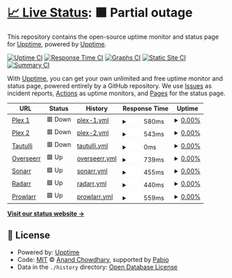 # [📈 Live Status](https://upptime.github.io/upptime): <!--live status--> **🟧 Partial outage**

This repository contains the open-source uptime monitor and status page for [Upptime](https://upptime.js.org), powered by [Upptime](https://github.com/upptime/upptime).

[![Uptime CI](https://github.com/upptime/upptime/workflows/Uptime%20CI/badge.svg)](https://github.com/upptime/upptime/actions?query=workflow%3A%22Uptime+CI%22)
[![Response Time CI](https://github.com/upptime/upptime/workflows/Response%20Time%20CI/badge.svg)](https://github.com/upptime/upptime/actions?query=workflow%3A%22Response+Time+CI%22)
[![Graphs CI](https://github.com/upptime/upptime/workflows/Graphs%20CI/badge.svg)](https://github.com/upptime/upptime/actions?query=workflow%3A%22Graphs+CI%22)
[![Static Site CI](https://github.com/upptime/upptime/workflows/Static%20Site%20CI/badge.svg)](https://github.com/upptime/upptime/actions?query=workflow%3A%22Static+Site+CI%22)
[![Summary CI](https://github.com/upptime/upptime/workflows/Summary%20CI/badge.svg)](https://github.com/upptime/upptime/actions?query=workflow%3A%22Summary+CI%22)

With [Upptime](https://upptime.js.org), you can get your own unlimited and free uptime monitor and status page, powered entirely by a GitHub repository. We use [Issues](https://github.com/upptime/upptime/issues) as incident reports, [Actions](https://github.com/upptime/upptime/actions) as uptime monitors, and [Pages](https://upptime.github.io/upptime) for the status page.

<!--start: status pages-->
<!-- This summary is generated by Upptime (https://github.com/upptime/upptime) -->
<!-- Do not edit this manually, your changes will be overwritten -->
<!-- prettier-ignore -->
| URL | Status | History | Response Time | Uptime |
| --- | ------ | ------- | ------------- | ------ |
| <img alt="" src="https://icons.duckduckgo.com/ip3/plex.esmailelbob.xyz.ico" height="13"> [Plex 1](https://plex.esmailelbob.xyz/) | 🟥 Down | [plex-1.yml](https://github.com/EsmailELBoBDev2/status/commits/HEAD/history/plex-1.yml) | <details><summary><img alt="Response time graph" src="./graphs/plex-1/response-time-week.png" height="20"> 580ms</summary><br><a href="https://upptime.github.io/upptime/history/plex-1"><img alt="Response time 580" src="https://img.shields.io/endpoint?url=https%3A%2F%2Fraw.githubusercontent.com%2FEsmailELBoBDev2%2Fstatus%2FHEAD%2Fapi%2Fplex-1%2Fresponse-time.json"></a><br><a href="https://upptime.github.io/upptime/history/plex-1"><img alt="24-hour response time 557" src="https://img.shields.io/endpoint?url=https%3A%2F%2Fraw.githubusercontent.com%2FEsmailELBoBDev2%2Fstatus%2FHEAD%2Fapi%2Fplex-1%2Fresponse-time-day.json"></a><br><a href="https://upptime.github.io/upptime/history/plex-1"><img alt="7-day response time 580" src="https://img.shields.io/endpoint?url=https%3A%2F%2Fraw.githubusercontent.com%2FEsmailELBoBDev2%2Fstatus%2FHEAD%2Fapi%2Fplex-1%2Fresponse-time-week.json"></a><br><a href="https://upptime.github.io/upptime/history/plex-1"><img alt="30-day response time 580" src="https://img.shields.io/endpoint?url=https%3A%2F%2Fraw.githubusercontent.com%2FEsmailELBoBDev2%2Fstatus%2FHEAD%2Fapi%2Fplex-1%2Fresponse-time-month.json"></a><br><a href="https://upptime.github.io/upptime/history/plex-1"><img alt="1-year response time 580" src="https://img.shields.io/endpoint?url=https%3A%2F%2Fraw.githubusercontent.com%2FEsmailELBoBDev2%2Fstatus%2FHEAD%2Fapi%2Fplex-1%2Fresponse-time-year.json"></a></details> | <details><summary><a href="https://upptime.github.io/upptime/history/plex-1">0.00%</a></summary><a href="https://upptime.github.io/upptime/history/plex-1"><img alt="All-time uptime 0.00%" src="https://img.shields.io/endpoint?url=https%3A%2F%2Fraw.githubusercontent.com%2FEsmailELBoBDev2%2Fstatus%2FHEAD%2Fapi%2Fplex-1%2Fuptime.json"></a><br><a href="https://upptime.github.io/upptime/history/plex-1"><img alt="24-hour uptime 0.00%" src="https://img.shields.io/endpoint?url=https%3A%2F%2Fraw.githubusercontent.com%2FEsmailELBoBDev2%2Fstatus%2FHEAD%2Fapi%2Fplex-1%2Fuptime-day.json"></a><br><a href="https://upptime.github.io/upptime/history/plex-1"><img alt="7-day uptime 0.00%" src="https://img.shields.io/endpoint?url=https%3A%2F%2Fraw.githubusercontent.com%2FEsmailELBoBDev2%2Fstatus%2FHEAD%2Fapi%2Fplex-1%2Fuptime-week.json"></a><br><a href="https://upptime.github.io/upptime/history/plex-1"><img alt="30-day uptime 0.00%" src="https://img.shields.io/endpoint?url=https%3A%2F%2Fraw.githubusercontent.com%2FEsmailELBoBDev2%2Fstatus%2FHEAD%2Fapi%2Fplex-1%2Fuptime-month.json"></a><br><a href="https://upptime.github.io/upptime/history/plex-1"><img alt="1-year uptime 0.00%" src="https://img.shields.io/endpoint?url=https%3A%2F%2Fraw.githubusercontent.com%2FEsmailELBoBDev2%2Fstatus%2FHEAD%2Fapi%2Fplex-1%2Fuptime-year.json"></a></details>
| <img alt="" src="https://icons.duckduckgo.com/ip3/plexx.esmailelbob.xyz.ico" height="13"> [Plex 2](https://plexx.esmailelbob.xyz/) | 🟥 Down | [plex-2.yml](https://github.com/EsmailELBoBDev2/status/commits/HEAD/history/plex-2.yml) | <details><summary><img alt="Response time graph" src="./graphs/plex-2/response-time-week.png" height="20"> 543ms</summary><br><a href="https://upptime.github.io/upptime/history/plex-2"><img alt="Response time 687" src="https://img.shields.io/endpoint?url=https%3A%2F%2Fraw.githubusercontent.com%2FEsmailELBoBDev2%2Fstatus%2FHEAD%2Fapi%2Fplex-2%2Fresponse-time.json"></a><br><a href="https://upptime.github.io/upptime/history/plex-2"><img alt="24-hour response time 611" src="https://img.shields.io/endpoint?url=https%3A%2F%2Fraw.githubusercontent.com%2FEsmailELBoBDev2%2Fstatus%2FHEAD%2Fapi%2Fplex-2%2Fresponse-time-day.json"></a><br><a href="https://upptime.github.io/upptime/history/plex-2"><img alt="7-day response time 543" src="https://img.shields.io/endpoint?url=https%3A%2F%2Fraw.githubusercontent.com%2FEsmailELBoBDev2%2Fstatus%2FHEAD%2Fapi%2Fplex-2%2Fresponse-time-week.json"></a><br><a href="https://upptime.github.io/upptime/history/plex-2"><img alt="30-day response time 687" src="https://img.shields.io/endpoint?url=https%3A%2F%2Fraw.githubusercontent.com%2FEsmailELBoBDev2%2Fstatus%2FHEAD%2Fapi%2Fplex-2%2Fresponse-time-month.json"></a><br><a href="https://upptime.github.io/upptime/history/plex-2"><img alt="1-year response time 687" src="https://img.shields.io/endpoint?url=https%3A%2F%2Fraw.githubusercontent.com%2FEsmailELBoBDev2%2Fstatus%2FHEAD%2Fapi%2Fplex-2%2Fresponse-time-year.json"></a></details> | <details><summary><a href="https://upptime.github.io/upptime/history/plex-2">0.00%</a></summary><a href="https://upptime.github.io/upptime/history/plex-2"><img alt="All-time uptime 0.00%" src="https://img.shields.io/endpoint?url=https%3A%2F%2Fraw.githubusercontent.com%2FEsmailELBoBDev2%2Fstatus%2FHEAD%2Fapi%2Fplex-2%2Fuptime.json"></a><br><a href="https://upptime.github.io/upptime/history/plex-2"><img alt="24-hour uptime 0.00%" src="https://img.shields.io/endpoint?url=https%3A%2F%2Fraw.githubusercontent.com%2FEsmailELBoBDev2%2Fstatus%2FHEAD%2Fapi%2Fplex-2%2Fuptime-day.json"></a><br><a href="https://upptime.github.io/upptime/history/plex-2"><img alt="7-day uptime 0.00%" src="https://img.shields.io/endpoint?url=https%3A%2F%2Fraw.githubusercontent.com%2FEsmailELBoBDev2%2Fstatus%2FHEAD%2Fapi%2Fplex-2%2Fuptime-week.json"></a><br><a href="https://upptime.github.io/upptime/history/plex-2"><img alt="30-day uptime 0.00%" src="https://img.shields.io/endpoint?url=https%3A%2F%2Fraw.githubusercontent.com%2FEsmailELBoBDev2%2Fstatus%2FHEAD%2Fapi%2Fplex-2%2Fuptime-month.json"></a><br><a href="https://upptime.github.io/upptime/history/plex-2"><img alt="1-year uptime 0.00%" src="https://img.shields.io/endpoint?url=https%3A%2F%2Fraw.githubusercontent.com%2FEsmailELBoBDev2%2Fstatus%2FHEAD%2Fapi%2Fplex-2%2Fuptime-year.json"></a></details>
| <img alt="" src="https://icons.duckduckgo.com/ip3/tautulli.esmailelbob.xyz.ico" height="13"> [Tautulli](https://tautulli.esmailelbob.xyz/) | 🟥 Down | [tautulli.yml](https://github.com/EsmailELBoBDev2/status/commits/HEAD/history/tautulli.yml) | <details><summary><img alt="Response time graph" src="./graphs/tautulli/response-time-week.png" height="20"> 0ms</summary><br><a href="https://upptime.github.io/upptime/history/tautulli"><img alt="Response time 0" src="https://img.shields.io/endpoint?url=https%3A%2F%2Fraw.githubusercontent.com%2FEsmailELBoBDev2%2Fstatus%2FHEAD%2Fapi%2Ftautulli%2Fresponse-time.json"></a><br><a href="https://upptime.github.io/upptime/history/tautulli"><img alt="24-hour response time 0" src="https://img.shields.io/endpoint?url=https%3A%2F%2Fraw.githubusercontent.com%2FEsmailELBoBDev2%2Fstatus%2FHEAD%2Fapi%2Ftautulli%2Fresponse-time-day.json"></a><br><a href="https://upptime.github.io/upptime/history/tautulli"><img alt="7-day response time 0" src="https://img.shields.io/endpoint?url=https%3A%2F%2Fraw.githubusercontent.com%2FEsmailELBoBDev2%2Fstatus%2FHEAD%2Fapi%2Ftautulli%2Fresponse-time-week.json"></a><br><a href="https://upptime.github.io/upptime/history/tautulli"><img alt="30-day response time 0" src="https://img.shields.io/endpoint?url=https%3A%2F%2Fraw.githubusercontent.com%2FEsmailELBoBDev2%2Fstatus%2FHEAD%2Fapi%2Ftautulli%2Fresponse-time-month.json"></a><br><a href="https://upptime.github.io/upptime/history/tautulli"><img alt="1-year response time 0" src="https://img.shields.io/endpoint?url=https%3A%2F%2Fraw.githubusercontent.com%2FEsmailELBoBDev2%2Fstatus%2FHEAD%2Fapi%2Ftautulli%2Fresponse-time-year.json"></a></details> | <details><summary><a href="https://upptime.github.io/upptime/history/tautulli">0.00%</a></summary><a href="https://upptime.github.io/upptime/history/tautulli"><img alt="All-time uptime 0.00%" src="https://img.shields.io/endpoint?url=https%3A%2F%2Fraw.githubusercontent.com%2FEsmailELBoBDev2%2Fstatus%2FHEAD%2Fapi%2Ftautulli%2Fuptime.json"></a><br><a href="https://upptime.github.io/upptime/history/tautulli"><img alt="24-hour uptime 0.00%" src="https://img.shields.io/endpoint?url=https%3A%2F%2Fraw.githubusercontent.com%2FEsmailELBoBDev2%2Fstatus%2FHEAD%2Fapi%2Ftautulli%2Fuptime-day.json"></a><br><a href="https://upptime.github.io/upptime/history/tautulli"><img alt="7-day uptime 0.00%" src="https://img.shields.io/endpoint?url=https%3A%2F%2Fraw.githubusercontent.com%2FEsmailELBoBDev2%2Fstatus%2FHEAD%2Fapi%2Ftautulli%2Fuptime-week.json"></a><br><a href="https://upptime.github.io/upptime/history/tautulli"><img alt="30-day uptime 0.00%" src="https://img.shields.io/endpoint?url=https%3A%2F%2Fraw.githubusercontent.com%2FEsmailELBoBDev2%2Fstatus%2FHEAD%2Fapi%2Ftautulli%2Fuptime-month.json"></a><br><a href="https://upptime.github.io/upptime/history/tautulli"><img alt="1-year uptime 0.00%" src="https://img.shields.io/endpoint?url=https%3A%2F%2Fraw.githubusercontent.com%2FEsmailELBoBDev2%2Fstatus%2FHEAD%2Fapi%2Ftautulli%2Fuptime-year.json"></a></details>
| <img alt="" src="https://icons.duckduckgo.com/ip3/overseerr.esmailelbob.xyz.ico" height="13"> [Overseerr](https://overseerr.esmailelbob.xyz/) | 🟩 Up | [overseerr.yml](https://github.com/EsmailELBoBDev2/status/commits/HEAD/history/overseerr.yml) | <details><summary><img alt="Response time graph" src="./graphs/overseerr/response-time-week.png" height="20"> 739ms</summary><br><a href="https://upptime.github.io/upptime/history/overseerr"><img alt="Response time 2520" src="https://img.shields.io/endpoint?url=https%3A%2F%2Fraw.githubusercontent.com%2FEsmailELBoBDev2%2Fstatus%2FHEAD%2Fapi%2Foverseerr%2Fresponse-time.json"></a><br><a href="https://upptime.github.io/upptime/history/overseerr"><img alt="24-hour response time 1861" src="https://img.shields.io/endpoint?url=https%3A%2F%2Fraw.githubusercontent.com%2FEsmailELBoBDev2%2Fstatus%2FHEAD%2Fapi%2Foverseerr%2Fresponse-time-day.json"></a><br><a href="https://upptime.github.io/upptime/history/overseerr"><img alt="7-day response time 739" src="https://img.shields.io/endpoint?url=https%3A%2F%2Fraw.githubusercontent.com%2FEsmailELBoBDev2%2Fstatus%2FHEAD%2Fapi%2Foverseerr%2Fresponse-time-week.json"></a><br><a href="https://upptime.github.io/upptime/history/overseerr"><img alt="30-day response time 2520" src="https://img.shields.io/endpoint?url=https%3A%2F%2Fraw.githubusercontent.com%2FEsmailELBoBDev2%2Fstatus%2FHEAD%2Fapi%2Foverseerr%2Fresponse-time-month.json"></a><br><a href="https://upptime.github.io/upptime/history/overseerr"><img alt="1-year response time 2520" src="https://img.shields.io/endpoint?url=https%3A%2F%2Fraw.githubusercontent.com%2FEsmailELBoBDev2%2Fstatus%2FHEAD%2Fapi%2Foverseerr%2Fresponse-time-year.json"></a></details> | <details><summary><a href="https://upptime.github.io/upptime/history/overseerr">0.00%</a></summary><a href="https://upptime.github.io/upptime/history/overseerr"><img alt="All-time uptime 0.71%" src="https://img.shields.io/endpoint?url=https%3A%2F%2Fraw.githubusercontent.com%2FEsmailELBoBDev2%2Fstatus%2FHEAD%2Fapi%2Foverseerr%2Fuptime.json"></a><br><a href="https://upptime.github.io/upptime/history/overseerr"><img alt="24-hour uptime 0.00%" src="https://img.shields.io/endpoint?url=https%3A%2F%2Fraw.githubusercontent.com%2FEsmailELBoBDev2%2Fstatus%2FHEAD%2Fapi%2Foverseerr%2Fuptime-day.json"></a><br><a href="https://upptime.github.io/upptime/history/overseerr"><img alt="7-day uptime 0.00%" src="https://img.shields.io/endpoint?url=https%3A%2F%2Fraw.githubusercontent.com%2FEsmailELBoBDev2%2Fstatus%2FHEAD%2Fapi%2Foverseerr%2Fuptime-week.json"></a><br><a href="https://upptime.github.io/upptime/history/overseerr"><img alt="30-day uptime 0.71%" src="https://img.shields.io/endpoint?url=https%3A%2F%2Fraw.githubusercontent.com%2FEsmailELBoBDev2%2Fstatus%2FHEAD%2Fapi%2Foverseerr%2Fuptime-month.json"></a><br><a href="https://upptime.github.io/upptime/history/overseerr"><img alt="1-year uptime 0.71%" src="https://img.shields.io/endpoint?url=https%3A%2F%2Fraw.githubusercontent.com%2FEsmailELBoBDev2%2Fstatus%2FHEAD%2Fapi%2Foverseerr%2Fuptime-year.json"></a></details>
| <img alt="" src="https://icons.duckduckgo.com/ip3/sonarr.esmailelbob.xyz.ico" height="13"> [Sonarr](https://sonarr.esmailelbob.xyz/) | 🟩 Up | [sonarr.yml](https://github.com/EsmailELBoBDev2/status/commits/HEAD/history/sonarr.yml) | <details><summary><img alt="Response time graph" src="./graphs/sonarr/response-time-week.png" height="20"> 455ms</summary><br><a href="https://upptime.github.io/upptime/history/sonarr"><img alt="Response time 503" src="https://img.shields.io/endpoint?url=https%3A%2F%2Fraw.githubusercontent.com%2FEsmailELBoBDev2%2Fstatus%2FHEAD%2Fapi%2Fsonarr%2Fresponse-time.json"></a><br><a href="https://upptime.github.io/upptime/history/sonarr"><img alt="24-hour response time 600" src="https://img.shields.io/endpoint?url=https%3A%2F%2Fraw.githubusercontent.com%2FEsmailELBoBDev2%2Fstatus%2FHEAD%2Fapi%2Fsonarr%2Fresponse-time-day.json"></a><br><a href="https://upptime.github.io/upptime/history/sonarr"><img alt="7-day response time 455" src="https://img.shields.io/endpoint?url=https%3A%2F%2Fraw.githubusercontent.com%2FEsmailELBoBDev2%2Fstatus%2FHEAD%2Fapi%2Fsonarr%2Fresponse-time-week.json"></a><br><a href="https://upptime.github.io/upptime/history/sonarr"><img alt="30-day response time 503" src="https://img.shields.io/endpoint?url=https%3A%2F%2Fraw.githubusercontent.com%2FEsmailELBoBDev2%2Fstatus%2FHEAD%2Fapi%2Fsonarr%2Fresponse-time-month.json"></a><br><a href="https://upptime.github.io/upptime/history/sonarr"><img alt="1-year response time 503" src="https://img.shields.io/endpoint?url=https%3A%2F%2Fraw.githubusercontent.com%2FEsmailELBoBDev2%2Fstatus%2FHEAD%2Fapi%2Fsonarr%2Fresponse-time-year.json"></a></details> | <details><summary><a href="https://upptime.github.io/upptime/history/sonarr">0.00%</a></summary><a href="https://upptime.github.io/upptime/history/sonarr"><img alt="All-time uptime 1.03%" src="https://img.shields.io/endpoint?url=https%3A%2F%2Fraw.githubusercontent.com%2FEsmailELBoBDev2%2Fstatus%2FHEAD%2Fapi%2Fsonarr%2Fuptime.json"></a><br><a href="https://upptime.github.io/upptime/history/sonarr"><img alt="24-hour uptime 0.00%" src="https://img.shields.io/endpoint?url=https%3A%2F%2Fraw.githubusercontent.com%2FEsmailELBoBDev2%2Fstatus%2FHEAD%2Fapi%2Fsonarr%2Fuptime-day.json"></a><br><a href="https://upptime.github.io/upptime/history/sonarr"><img alt="7-day uptime 0.00%" src="https://img.shields.io/endpoint?url=https%3A%2F%2Fraw.githubusercontent.com%2FEsmailELBoBDev2%2Fstatus%2FHEAD%2Fapi%2Fsonarr%2Fuptime-week.json"></a><br><a href="https://upptime.github.io/upptime/history/sonarr"><img alt="30-day uptime 1.03%" src="https://img.shields.io/endpoint?url=https%3A%2F%2Fraw.githubusercontent.com%2FEsmailELBoBDev2%2Fstatus%2FHEAD%2Fapi%2Fsonarr%2Fuptime-month.json"></a><br><a href="https://upptime.github.io/upptime/history/sonarr"><img alt="1-year uptime 1.03%" src="https://img.shields.io/endpoint?url=https%3A%2F%2Fraw.githubusercontent.com%2FEsmailELBoBDev2%2Fstatus%2FHEAD%2Fapi%2Fsonarr%2Fuptime-year.json"></a></details>
| <img alt="" src="https://icons.duckduckgo.com/ip3/radarr.esmailelbob.xyz.ico" height="13"> [Radarr](https://radarr.esmailelbob.xyz/) | 🟩 Up | [radarr.yml](https://github.com/EsmailELBoBDev2/status/commits/HEAD/history/radarr.yml) | <details><summary><img alt="Response time graph" src="./graphs/radarr/response-time-week.png" height="20"> 440ms</summary><br><a href="https://upptime.github.io/upptime/history/radarr"><img alt="Response time 428" src="https://img.shields.io/endpoint?url=https%3A%2F%2Fraw.githubusercontent.com%2FEsmailELBoBDev2%2Fstatus%2FHEAD%2Fapi%2Fradarr%2Fresponse-time.json"></a><br><a href="https://upptime.github.io/upptime/history/radarr"><img alt="24-hour response time 671" src="https://img.shields.io/endpoint?url=https%3A%2F%2Fraw.githubusercontent.com%2FEsmailELBoBDev2%2Fstatus%2FHEAD%2Fapi%2Fradarr%2Fresponse-time-day.json"></a><br><a href="https://upptime.github.io/upptime/history/radarr"><img alt="7-day response time 440" src="https://img.shields.io/endpoint?url=https%3A%2F%2Fraw.githubusercontent.com%2FEsmailELBoBDev2%2Fstatus%2FHEAD%2Fapi%2Fradarr%2Fresponse-time-week.json"></a><br><a href="https://upptime.github.io/upptime/history/radarr"><img alt="30-day response time 428" src="https://img.shields.io/endpoint?url=https%3A%2F%2Fraw.githubusercontent.com%2FEsmailELBoBDev2%2Fstatus%2FHEAD%2Fapi%2Fradarr%2Fresponse-time-month.json"></a><br><a href="https://upptime.github.io/upptime/history/radarr"><img alt="1-year response time 428" src="https://img.shields.io/endpoint?url=https%3A%2F%2Fraw.githubusercontent.com%2FEsmailELBoBDev2%2Fstatus%2FHEAD%2Fapi%2Fradarr%2Fresponse-time-year.json"></a></details> | <details><summary><a href="https://upptime.github.io/upptime/history/radarr">0.00%</a></summary><a href="https://upptime.github.io/upptime/history/radarr"><img alt="All-time uptime 0.76%" src="https://img.shields.io/endpoint?url=https%3A%2F%2Fraw.githubusercontent.com%2FEsmailELBoBDev2%2Fstatus%2FHEAD%2Fapi%2Fradarr%2Fuptime.json"></a><br><a href="https://upptime.github.io/upptime/history/radarr"><img alt="24-hour uptime 0.00%" src="https://img.shields.io/endpoint?url=https%3A%2F%2Fraw.githubusercontent.com%2FEsmailELBoBDev2%2Fstatus%2FHEAD%2Fapi%2Fradarr%2Fuptime-day.json"></a><br><a href="https://upptime.github.io/upptime/history/radarr"><img alt="7-day uptime 0.00%" src="https://img.shields.io/endpoint?url=https%3A%2F%2Fraw.githubusercontent.com%2FEsmailELBoBDev2%2Fstatus%2FHEAD%2Fapi%2Fradarr%2Fuptime-week.json"></a><br><a href="https://upptime.github.io/upptime/history/radarr"><img alt="30-day uptime 0.76%" src="https://img.shields.io/endpoint?url=https%3A%2F%2Fraw.githubusercontent.com%2FEsmailELBoBDev2%2Fstatus%2FHEAD%2Fapi%2Fradarr%2Fuptime-month.json"></a><br><a href="https://upptime.github.io/upptime/history/radarr"><img alt="1-year uptime 0.76%" src="https://img.shields.io/endpoint?url=https%3A%2F%2Fraw.githubusercontent.com%2FEsmailELBoBDev2%2Fstatus%2FHEAD%2Fapi%2Fradarr%2Fuptime-year.json"></a></details>
| <img alt="" src="https://icons.duckduckgo.com/ip3/prowlarr.esmailelbob.xyz.ico" height="13"> [Prowlarr](https://prowlarr.esmailelbob.xyz/) | 🟩 Up | [prowlarr.yml](https://github.com/EsmailELBoBDev2/status/commits/HEAD/history/prowlarr.yml) | <details><summary><img alt="Response time graph" src="./graphs/prowlarr/response-time-week.png" height="20"> 559ms</summary><br><a href="https://upptime.github.io/upptime/history/prowlarr"><img alt="Response time 655" src="https://img.shields.io/endpoint?url=https%3A%2F%2Fraw.githubusercontent.com%2FEsmailELBoBDev2%2Fstatus%2FHEAD%2Fapi%2Fprowlarr%2Fresponse-time.json"></a><br><a href="https://upptime.github.io/upptime/history/prowlarr"><img alt="24-hour response time 717" src="https://img.shields.io/endpoint?url=https%3A%2F%2Fraw.githubusercontent.com%2FEsmailELBoBDev2%2Fstatus%2FHEAD%2Fapi%2Fprowlarr%2Fresponse-time-day.json"></a><br><a href="https://upptime.github.io/upptime/history/prowlarr"><img alt="7-day response time 559" src="https://img.shields.io/endpoint?url=https%3A%2F%2Fraw.githubusercontent.com%2FEsmailELBoBDev2%2Fstatus%2FHEAD%2Fapi%2Fprowlarr%2Fresponse-time-week.json"></a><br><a href="https://upptime.github.io/upptime/history/prowlarr"><img alt="30-day response time 655" src="https://img.shields.io/endpoint?url=https%3A%2F%2Fraw.githubusercontent.com%2FEsmailELBoBDev2%2Fstatus%2FHEAD%2Fapi%2Fprowlarr%2Fresponse-time-month.json"></a><br><a href="https://upptime.github.io/upptime/history/prowlarr"><img alt="1-year response time 655" src="https://img.shields.io/endpoint?url=https%3A%2F%2Fraw.githubusercontent.com%2FEsmailELBoBDev2%2Fstatus%2FHEAD%2Fapi%2Fprowlarr%2Fresponse-time-year.json"></a></details> | <details><summary><a href="https://upptime.github.io/upptime/history/prowlarr">0.00%</a></summary><a href="https://upptime.github.io/upptime/history/prowlarr"><img alt="All-time uptime 8.24%" src="https://img.shields.io/endpoint?url=https%3A%2F%2Fraw.githubusercontent.com%2FEsmailELBoBDev2%2Fstatus%2FHEAD%2Fapi%2Fprowlarr%2Fuptime.json"></a><br><a href="https://upptime.github.io/upptime/history/prowlarr"><img alt="24-hour uptime 0.00%" src="https://img.shields.io/endpoint?url=https%3A%2F%2Fraw.githubusercontent.com%2FEsmailELBoBDev2%2Fstatus%2FHEAD%2Fapi%2Fprowlarr%2Fuptime-day.json"></a><br><a href="https://upptime.github.io/upptime/history/prowlarr"><img alt="7-day uptime 0.00%" src="https://img.shields.io/endpoint?url=https%3A%2F%2Fraw.githubusercontent.com%2FEsmailELBoBDev2%2Fstatus%2FHEAD%2Fapi%2Fprowlarr%2Fuptime-week.json"></a><br><a href="https://upptime.github.io/upptime/history/prowlarr"><img alt="30-day uptime 8.24%" src="https://img.shields.io/endpoint?url=https%3A%2F%2Fraw.githubusercontent.com%2FEsmailELBoBDev2%2Fstatus%2FHEAD%2Fapi%2Fprowlarr%2Fuptime-month.json"></a><br><a href="https://upptime.github.io/upptime/history/prowlarr"><img alt="1-year uptime 8.24%" src="https://img.shields.io/endpoint?url=https%3A%2F%2Fraw.githubusercontent.com%2FEsmailELBoBDev2%2Fstatus%2FHEAD%2Fapi%2Fprowlarr%2Fuptime-year.json"></a></details>

<!--end: status pages-->

[**Visit our status website →**](https://upptime.github.io/upptime)

## 📄 License

- Powered by: [Upptime](https://github.com/upptime/upptime)
- Code: [MIT](./LICENSE) © [Anand Chowdhary](https://anandchowdhary.com), supported by [Pabio](https://pabio.com)
- Data in the `./history` directory: [Open Database License](https://opendatacommons.org/licenses/odbl/1-0/)

